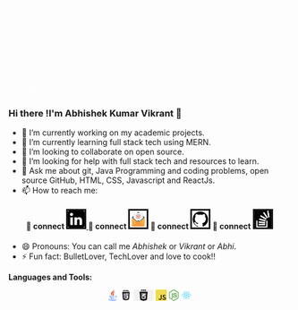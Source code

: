 
<img src="./assets/Abhishek.gif" alt="AbhishekVikrant"/>

### Hi there !I'm **Abhishek Kumar Vikrant** 👋


- 🔭 I’m currently working on my academic projects.
- 🌱 I’m currently learning full stack tech using MERN.
- 👯 I’m looking to collaborate on open source.
- 🤔 I’m looking for help with full stack tech and resources to learn.
- 💬 Ask me about git, Java Programming and coding problems, open source GitHub, HTML, CSS, Javascript and ReactJs.
- 📫 How to reach me:
<h4 align="center">
  💬 connect <a href="https://www.linkedin.com/in/abhishek-kumar-vikrant-995aa8140/" target="_blank"><img src="./assets/linkedin.png" alt="LinkedIn"  width="30" height="30" border="3">  </a>
  💬 connect  <a href="mailto: abhivikrant1@gmail.com" target="_blank"><img src="./assets/mail.png" alt="Email Me"  width="30" height="30" border="3"></a>
  💬 connect  <a href="https://github.com/AbhiVikrant" target="_blank"><img src="./assets/github.png" alt="GitHub"  width="30" height="30" border="3"></a>
  💬 connect  <a href="https://stackoverflow.com/users/7931795/abhishek-kumar-vikrant" target="_blank"><img src="./assets/stackoverflow.png" alt="Stackoverflow"  width="30" height="30" border="3"></a>
    </h4>


- 😄 Pronouns: You can call me *Abhishek* or *Vikrant* or *Abhi*.
- ⚡ Fun fact: BulletLover, TechLover and love to cook!!

**Languages and Tools:**
<div align= "center" >
<code><img height="20" src="./assets/java.png"></code>
<code><img height="20" src="./assets/html.png"></code>
<code><img height="20" src="./assets/css.png"></code>
<code><img height="20" src="https://raw.githubusercontent.com/github/explore/80688e429a7d4ef2fca1e82350fe8e3517d3494d/topics/javascript/javascript.png"></code>
<code><img height="20" src="./assets/node.png"></code>
<code><img height="20" src="https://raw.githubusercontent.com/github/explore/80688e429a7d4ef2fca1e82350fe8e3517d3494d/topics/react/react.png"></code>
</div>

